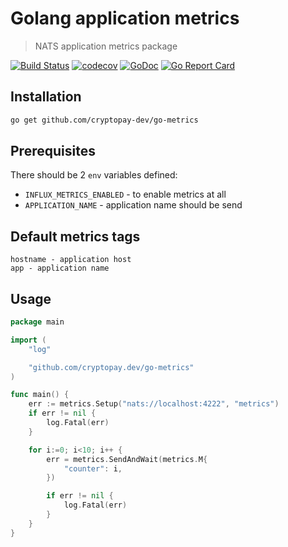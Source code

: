 # Golang application metrics
> NATS application metrics package

[![Build Status](https://travis-ci.org/cryptopay-dev/go-metrics.svg?branch=master)](https://travis-ci.org/cryptopay-dev/go-metrics)
[![codecov](https://codecov.io/gh/cryptopay-dev/go-metrics/branch/master/graph/badge.svg)](https://codecov.io/gh/cryptopay-dev/go-metrics)
[![GoDoc](https://godoc.org/github.com/cryptopay-dev/go-metrics?status.svg)](https://godoc.org/github.com/cryptopay-dev/go-metrics)
[![Go Report Card](https://goreportcard.com/badge/github.com/cryptopay-dev/go-metrics)](https://goreportcard.com/report/github.com/cryptopay-dev/go-metrics)

## Installation
```bash
go get github.com/cryptopay-dev/go-metrics
```

## Prerequisites
There should be 2 `env` variables defined:
- `INFLUX_METRICS_ENABLED` - to enable metrics at all
- `APPLICATION_NAME` - application name should be send

## Default metrics tags
```
hostname - application host
app - application name
```

## Usage
```go
package main

import (
    "log"

    "github.com/cryptopay.dev/go-metrics"
)

func main() {
    err := metrics.Setup("nats://localhost:4222", "metrics")
    if err != nil {
        log.Fatal(err)
    }

    for i:=0; i<10; i++ {
        err = metrics.SendAndWait(metrics.M{
            "counter": i,
        })

        if err != nil {
            log.Fatal(err)
        }
    }
}
```